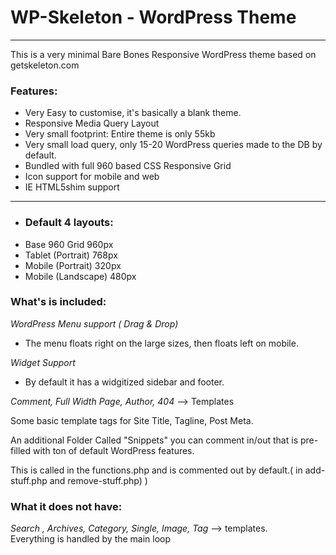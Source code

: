 # WP-Skeleton - WordPress Theme
-------------------------------

This is a very minimal Bare Bones Responsive WordPress theme based on getskeleton.com


### Features:

* Very Easy to customise, it's basically a blank theme.
* Responsive Media Query Layout 
* Very small footprint: Entire theme is only 55kb
* Very small load query, only 15-20 WordPress queries made to the DB by default.
* Bundled with full 960 based CSS Responsive Grid
* Icon support for mobile and web
* IE HTML5shim support

-------------------------------

- ### Default 4 layouts:
- Base 960 Grid       960px
- Tablet (Portrait)   768px
- Mobile (Portrait)   320px
- Mobile (Landscape)  480px

### What's is included:

*WordPress Menu support ( Drag & Drop)*
 - The menu floats right on the large sizes, then floats left on mobile.

*Widget Support*
 - By default it has a widgitized sidebar and footer.

*Comment, Full Width Page, Author, 404* --> Templates

Some basic template tags for Site Title, Tagline, Post Meta.

An additional Folder Called "Snippets" you can comment in/out that is pre-filled with ton of default WordPress features.
 
This is called in the functions.php and is commented out by default.( in add-stuff.php and remove-stuff.php) )

### What it does not have:

*Search , Archives, Category, Single, Image, Tag* --> templates.  
Everything is handled by the main loop
